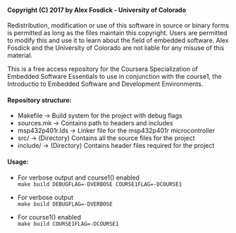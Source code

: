 #### Copyright (C) 2017 by Alex Fosdick - University of Colorado

Redistribution, modification or use of this software in source or binary
forms is permitted as long as the files maintain this copyright. Users are 
permitted to modify this and use it to learn about the field of embedded
software. Alex Fosdick and the University of Colorado are not liable for
any misuse of this material. 

This is a free access repository for the Coursera Specialization of Embedded
Software Essentials to use in conjunction with the course1, the Introductio
to Embedded Software and Development Environments.

#### Repository structure:
- Makefile -> Build system for the project with debug flags
- sources.mk -> Contains path to headers and includes
- msp432p401r.lds -> Linker file for the msp432p401r microcontroller
- src/ -> (Directory) Contains all the source files for the project 
- include/ -> (Directory) Contains header files required for the project

#### Usage:
- For verbose output and course1() enabled </br>
```make build DEBUGFLAG=-DVERBOSE COURSE1FLAG=-DCOURSE1```

- For verbose output </br>
```make build DEBUGFLAG=-DVERBOSE```

- For course1() enabled </br>
```make build COURSE1FLAG=-DCOURSE1```